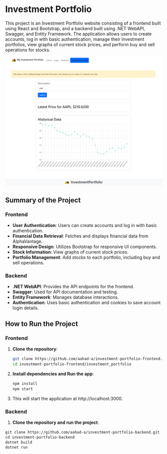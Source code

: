 # Investment Portfolio

This project is an Investment Portfolio website consisting of a frontend built using React and Bootstrap, and a backend built using .NET WebAPI, Swagger, and Entity Framework. The application allows users to create accounts, log in with basic authentication, manage their investment portfolios, view graphs of current stock prices, and perform buy and sell operations for stocks.

![Screenshot](projectimg.png)

## Summary of the Project

### Frontend

- **User Authentication**: Users can create accounts and log in with basic authentication.
- **Financial Data Retrieval**: Fetches and displays financial data from AlphaVantage.
- **Responsive Design**: Utilizes Bootstrap for responsive UI components.
- **Stock Information**: View graphs of current stock prices.
- **Portfolio Management**: Add stocks to each portfolio, including buy and sell operations.

### Backend

- **.NET WebAPI**: Provides the API endpoints for the frontend.
- **Swagger**: Used for API documentation and testing.
- **Entity Framework**: Manages database interactions.
- **Authentication**: Uses basic authentication and cookies to save account login details.

## How to Run the Project

### Frontend

1. **Clone the repository**:
   ```sh
   git clone https://github.com/aahad-a/investment-portfolio-frontend.git
   cd investment-portfolio-frontend/investment_portfolio
   ```
2. **Install dependencies and Run the app**:
   ```sh
   npm install
   npm start
   ```
3. This will start the application at http://localhost:3000.

### Backend
1. **Clone the repository and run the project**:
```
git clone https://github.com/aahad-a/investment-portfolio-backend.git
cd investment-portfolio-backend
dotnet build
dotnet run
```

